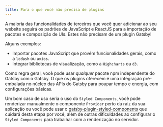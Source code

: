 ```yaml
---
title: Para o que você não precisa de plugins
---
```


A maioria das funcionalidades de terceiros que você quer adicionar ao seu website seguirá os padrões de JavaScript e ReactJS para a importação de pacotes e composição de UIs. Estes não precisam de um plugin Gatsby!

Alguns exemplos:

- Importar pacotes JavaScript que provém funcionalidades gerais, como a `lodash` ou `axios`.
- Integrar bibliotecas de visualização, como a `Highcharts` ou `d3`.

Como regra geral, você pode usar _qualquer_ pacote npm independente do Gatsby com o Gatsby. O que os plugins oferecem é uma integração pré-embalada no núcleo das APIs do Gatsby para poupar tempo e energia, com configurações básicas.

Um bom caso de uso seria o uso do `Styled Components`, você pode renderizar manualmente o componente `Provider` perto da raiz da sua aplicação ou você pode usar o [gatsby-plugin-styled-components](https://www.gatsbyjs.org/packages/gatsby-plugin-styled-components/) que cuidará desta etapa por você, além de outras dificuldades ao configurar o `Styled Components` para trabalhar com a renderização no servidor.